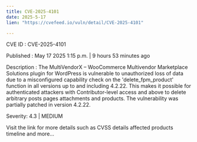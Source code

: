 ```yaml
---
title: CVE-2025-4101
date: 2025-5-17
lien: "https://cvefeed.io/vuln/detail/CVE-2025-4101"

---
```


CVE ID : CVE-2025-4101

Published :  May 17
2025
1:15 p.m. | 9 hours
53 minutes ago

Description : The MultiVendorX – WooCommerce Multivendor Marketplace Solutions plugin for WordPress is vulnerable to unauthorized loss of data due to a misconfigured capability check on the 'delete_fpm_product' function in all versions up to
and including
4.2.22. This makes it possible for authenticated attackers
with Contributor-level access and above
to delete arbitrary posts
pages
attachments
and products. The vulnerability was partially patched in version 4.2.22.

Severity: 4.3 | MEDIUM

Visit the link for more details
such as CVSS details
affected products
timeline
and more...
